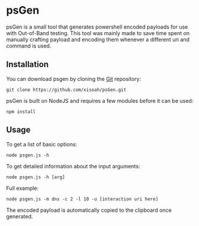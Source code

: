# psGen

psGen is a small tool that generates powershell encoded payloads for use with Out-of-Band testing.
This tool was mainly made to save time spent on manually crafting payload and encoding them whenever a different uri and command is used.

Installation
----

You can download psgen by cloning the [Git](https://github.com/xisoah/psGen) repository:

    git clone https://github.com/xisoah/psGen.git

psGen is built on NodeJS and requires a few modules before it can be used:

    npm install

Usage
----

To get a list of basic options:

    node psgen.js -h

To get detailed information about the input arguments:

    node psgen.js -h [arg]

Full example:

    node psgen.js -m dns -c 2 -l 10 -u [interaction uri here]

The encoded payload is automatically copied to the clipboard once generated.

